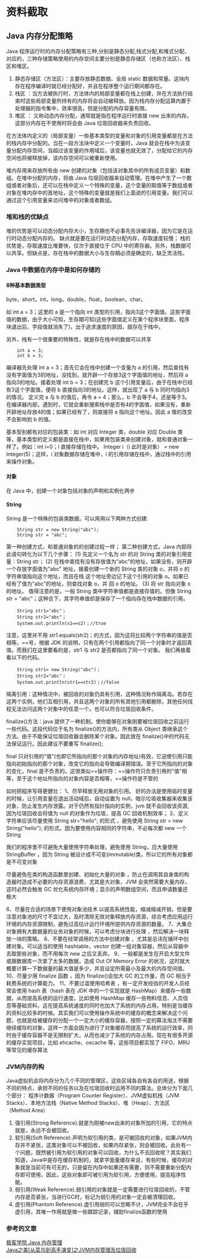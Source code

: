 # 资料截取
## Java 内存分配策略
Java 程序运行时的内存分配策略有三种,分别是静态分配,栈式分配,和堆式分配，对应的，三种存储策略使用的内存空间主要分别是静态存储区（也称方法区）、栈区和堆区。

1. 静态存储区（方法区）：主要存放静态数据、全局 static 数据和常量。这块内存在程序编译时就已经分配好，并且在程序整个运行期间都存在。
2. 栈区 ：当方法被执行时，方法体内的局部变量都在栈上创建，并在方法执行结束时这些局部变量所持有的内存将会自动被释放。因为栈内存分配运算内置于处理器的指令集中，效率很高，但是分配的内存容量有限。
3. 堆区 ： 又称动态内存分配，通常就是指在程序运行时直接 new 出来的内存。这部分内存在不使用时将会由 Java 垃圾回收器来负责回收。

在方法体内定义的（局部变量）一些基本类型的变量和对象的引用变量都是在方法的栈内存中分配的。当在一段方法块中定义一个变量时，Java 就会在栈中为该变量分配内存空间，当超过该变量的作用域后，该变量也就无效了，分配给它的内存空间也将被释放掉，该内存空间可以被重新使用。

堆内存用来存放所有由 new 创建的对象（包括该对象其中的所有成员变量）和数组。在堆中分配的内存，将由 Java 垃圾回收器来自动管理。在堆中产生了一个数组或者对象后，还可以在栈中定义一个特殊的变量，这个变量的取值等于数组或者对象在堆内存中的首地址，这个特殊的变量就是我们上面说的引用变量。我们可以通过这个引用变量来访问堆中的对象或者数组。

### 堆和栈的优缺点
堆的优势是可以动态分配内存大小，生存期也不必事先告诉编译器，因为它是在运行时动态分配内存的。
缺点就是要在运行时动态分配内存，存取速度较慢； 栈的优势是，存取速度比堆要快，仅次于直接位于 CPU 中的寄存器。另外，栈数据可以共享。但缺点是，存在栈中的数据大小与生存期必须是确定的，缺乏灵活性。

### Java 中数据在内存中是如何存储的  
#### 8种基本数据类型
byte，short，int，long，double，float，boolean，char。  

如 int a = 3；这里的 a 是一个指向 int 类型的引用，指向3这个字面值。这些字面值的数据，由于大小可知，生存期可知(这些字面值定义在某个程序块里面，程序块退出后，字段值就消失了)，出于追求速度的原因，就存在于栈中。

另外，栈有一个很重要的特殊性，就是存在栈中的数据可以共享

```
	int a = 3;
	int b = 3;
```

编译器先处理 int a = 3；首先它会在栈中创建一个变量为 a 的引用，然后查找有没有字面值为3的地址，没找到，就开辟一个存放3这个字面值的地址，然后将 a 指向3的地址。接着处理 int b = 3；在创建完 b 这个引用变量后，由于在栈中已经有3这个字面值，便将 b 直接指向3的地址。这样，就出现了 a 与 b 同时均指向3的情况。 定义完 a 与 b 的值后，再令 a = 4；那么，b 不会等于4，还是等于3。在编译器内部，遇到时，它就会重新搜索栈中是否有4的字面值，如果没有，重新开辟地址存放4的值；如果已经有了，则直接将 a 指向这个地址。因此 a 值的改变不会影响到 b 的值。

基本型别都有对应的包装类：如 int 对应 Integer 类，double 对应 Double 类等，基本类型的定义都是直接在栈中，如果用包装类来创建对象，就和普通对象一样了。例如：int i=0；i 直接存储在栈中。 Integer i（i 此时是对象） = new Integer(5)；这样，i 对象数据存储在堆中，i 的引用存储在栈中，通过栈中的引用来操作对象。

#### 对象
在 Java 中，创建一个对象包括对象的声明和实例化两步

#### String
String 是一个特殊的包装类数据。可以用用以下两种方式创建:
```
	String str = new String("abc");
	String str = "abc";
```
第一种创建方式，和普通对象的的创建过程一样； 第二种创建方式，Java 内部将此语句转化为以下几个步骤： (1) 先定义一个名为 str 的对 String 类的对象引用变量：String str； (2) 在栈中查找有没有存放值为"abc"的地址，如果没有，则开辟一个存放字面值为"abc" 地址，接着创建一个新的 String 类的对象 o，并将 o 的字符串值指向这个地址，而且在栈 这个地址旁边记下这个引用的对象 o。如果已经有了值为"abc"的地址，则查找对象 o，并 回 o 的地址。 (3) 将 str 指向对象 o 的地址。 值得注意的是，一般 String 类中字符串值都是直接存值的。但像 String str = "abc"；这种合下，其字符串值却是保存了一个指向存在栈中数据的引用。

```
	String str1="abc"；
	String str2="abc"；
	System.out.println(s1==s2)；//true
```

注意，这里并不用 str1.equals(str2)；的方式，因为这将比较两个字符串的值是否相等。==号，根据 JDK 的说明，只有在两个引用都指向了同一个对象时才返回真值。而我们在这里要看的是，str1 与 str2 是否都指向了同一个对象。 我们再接着看以下的代码。

```
	String str1= new String("abc")；
	String str2="abc"；
	System.out.println(str1==str2)；//false
```

隔离引用：这种情况中，被回收的对象仍具有引用，这种情况称作隔离岛。若存在这两个实例，他们互相引用，并且这两个对象的所有其他引用都删除，其他任何线程无法访问这两个对象中的任意一个。也可以符合垃圾回收条件。

finalize()方法：java 提供了一种机制，使你能够在对象刚要被垃圾回收之前运行一些代码。这段代码位于名为 finalize()的方法内，所有类从 Object 类继承这个方法。由于不能保证垃圾回收器会删除某个对象。因此放在 finalize()中的代码无法保证运行。因此建议不要重写 finalize();

final 只对引用的"值"(也即它所指向的那个对象的内存地址)有效，它迫使引用只能指向初始指向的那个对象，改变它的指向会导致编译期错误。至于它所指向的对象的变化，final 是不负责的。这很类似==操作符：==操作符只负责引用的"值"相等，至于这个地址所指向的对象内容是否相等，==操作符是不管的

如何把程序写得更健壮： 1、尽早释放无用对象的引用。 好的办法是使用临时变量的时候，让引用变量在退出活动域后，自动设置为 null，暗示垃圾收集器来收集该对象，防止发生内存泄露。对于仍然有指针指向的实例，jvm 就不会回收该资源,因为垃圾回收会将值为 null 的对象作为垃圾，提高 GC 回收机制效率； 2、定义字符串应该尽量使用 String str="hello"; 的形式 ，避免使用 String str = new String("hello"); 的形式。因为要使用内容相同的字符串，不必每次都 new 一个 String

我们的程序里不可避免大量使用字符串处理，避免使用 String，应大量使用 StringBuffer ，因为 String 被设计成不可变(immutable)类，所以它的所有对象都是不可变对象

尽量避免在类的构造函数里创建、初始化大量的对象 ，防止在调用其自身类的构造器时造成不必要的内存资源浪费，尤其是大对象，JVM 会突然需要大量内存，这时必然会触发 GC 优化系统内存环境；显示的声明数组空间，而且申请数量还极大

6、尽量在合适的场景下使用对象池技术 以提高系统性能，缩减缩减开销，但是要注意对象池的尺寸不宜过大，及时清除无效对象释放内存资源，综合考虑应用运行环境的内存资源限制，避免过高估计运行环境所提供内存资源的数量。 7、大集合对象拥有大数据量的业务对象的时候，可以考虑分块进行处理 ，然后解决一块释放一块的策略。 8、不要在经常调用的方法中创建对象 ，尤其是忌讳在循环中创建对象。可以适当的使用 hashtable，vector 创建一组对象容器，然后从容器中去取那些对象，而不用每次 new 之后又丢弃。 9、一般都是发生在开启大型文件或跟数据库一次拿了太多的数据，造成 Out Of Memory Error 的状况，这时就大概要计算一下数据量的最大值是多少，并且设定所需最小及最大的内存空间值。 10、尽量少用 finalize 函数 ，因为 finalize()会加大 GC 的工作量，而 GC 相当于耗费系统的计算能力。 11、不要过滥使用哈希表 ，有一定开发经验的开发人员经常会使用 hash 表（hash 表在 JDK 中的一个实现就是 HashMap）来缓存一些数据，从而提高系统的运行速度。比如使用 HashMap 缓存一些物料信息、人员信息等基础资料，这在提高系统速度的同时也加大了系统的内存占用，特别是当缓存的资料比较多的时候。其实我们可以使用操作系统中的缓存的概念来解决这个问题，也就是给被缓存的分配一个一定大小的缓存容器，按照一定的算法淘汰不需要继续缓存的对象，这样一方面会因为进行了对象缓存而提高了系统的运行效率，同时由于缓存容器不是无限制扩大，从而也减少了系统的内存占用。现在有很多开源的缓存实现项目，比如 ehcache、oscache 等，这些项目都实现了 FIFO、MRU 等常见的缓存算法

### JVM内存的构
Java虚拟机会将内存分为几个不同的管理区，这些区域各自有各自的用途，根据不同的特点，承担不同的任务以及在垃圾回收时运用不同的算法。总体分为下面几个部分：
程序计数器（Program Counter Register）、JVM虚拟机栈（JVM Stacks）、本地方法栈（Native Method Stacks）、堆（Heap）、方法区（Method Area）

1. 强引用(Strong Reference).就是为刚被new出来的对象所加的引用，它的特点就是，永远不会被回收。
2. 软引用(Soft Reference).声明为软引用的类，是可被回收的对象，如果JVM内存并不紧张，这类对象可以不被回收，如果内存紧张，则会被回收。此处有一个问题，既然被引用为软引用的对象可以回收，为什么不去回收呢？其实我们知道，Java中是存在缓存机制的，就拿字面量缓存来说，有些时候，缓存的对象就是当前可有可无的，只是留在内存中如果还有需要，则不需要重新分配内存即可使用，因此，这些对象即可被引用为软引用，方便使用，提高程序性能。
3. 弱引用(Weak Reference).弱引用的对象就是一定需要进行垃圾回收的，不管内存是否紧张，当进行GC时，标记为弱引用的对象一定会被清理回收。
4. 虚引用(Phantom Reference).虚引用弱的可以忽略不计，JVM完全不会在乎虚引用，其唯一作用就是做一些跟踪记录，辅助finalize函数的使用

### 参考的文章
[极客学院 Java 内存管理](http://wiki.jikexueyuan.com/project/java-special-topic/platorm-memory.html)  
[Java之美[从菜鸟到高手演变]之JVM内存管理及垃圾回收](http://blog.csdn.net/zhangerqing/article/details/8214365)
